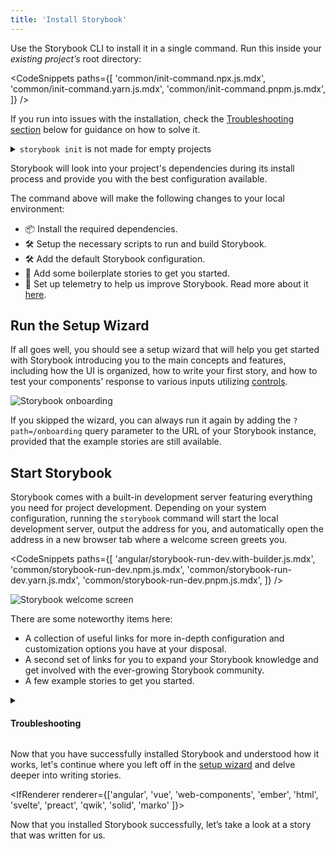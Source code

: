 ```yaml
---
title: 'Install Storybook'
---
```


<YouTubeCallout id="CtfU1UnizHU" title="New Storybook" />

Use the Storybook CLI to install it in a single command. Run this inside your _existing project’s_ root directory:

<!-- prettier-ignore-start -->

<CodeSnippets
  paths={[
   'common/init-command.npx.js.mdx',
   'common/init-command.yarn.js.mdx',
   'common/init-command.pnpm.js.mdx',
  ]}
/>

<!-- prettier-ignore-end -->

<div class="aside">

If you run into issues with the installation, check the [Troubleshooting section](#troubleshooting) below for guidance on how to solve it.

</div>

<details>

<summary><code>storybook init</code> is not made for empty projects</summary>

Storybook needs to be installed into a project that is already set up with a framework. It will not work on an empty project. There are many ways to bootstrap an app in a given framework, including:

- 📦 [Create an Angular Workspace](https://angular.io/cli/new)
- 📦 [Create React App](https://reactjs.org/docs/create-a-new-react-app.html)
- 📦 [Create a Vue App](https://vuejs.org/guide/quick-start.html)
- 📦 [Ember CLI](https://guides.emberjs.com/release/getting-started/quick-start/)
- 📦 [Vite CLI](https://vitejs.dev/guide/#scaffolding-your-first-vite-project)
- Or any other tooling available.

</details>

Storybook will look into your project's dependencies during its install process and provide you with the best configuration available.

The command above will make the following changes to your local environment:

- 📦 Install the required dependencies.
- 🛠 Setup the necessary scripts to run and build Storybook.
- 🛠 Add the default Storybook configuration.
- 📝 Add some boilerplate stories to get you started.
- 📡 Set up telemetry to help us improve Storybook. Read more about it [here](../configure/telemetry.md).

<IfRenderer renderer='react'>

## Run the Setup Wizard

If all goes well, you should see a setup wizard that will help you get started with Storybook introducing you to the main concepts and features, including how the UI is organized, how to write your first story, and how to test your components' response to various inputs utilizing [controls](../essentials/controls).

![Storybook onboarding](./example-onboarding-wizard.png)

If you skipped the wizard, you can always run it again by adding the `?path=/onboarding` query parameter to the URL of your Storybook instance, provided that the example stories are still available.

</IfRenderer>

## Start Storybook

Storybook comes with a built-in development server featuring everything you need for project development. Depending on your system configuration, running the `storybook` command will start the local development server, output the address for you, and automatically open the address in a new browser tab where a welcome screen greets you.

<!-- prettier-ignore-start -->

<CodeSnippets
  paths={[
    'angular/storybook-run-dev.with-builder.js.mdx',
    'common/storybook-run-dev.npm.js.mdx',
    'common/storybook-run-dev.yarn.js.mdx',
    'common/storybook-run-dev.pnpm.js.mdx',
  ]}
/>

<!-- prettier-ignore-end -->

![Storybook welcome screen](./example-welcome.png)

There are some noteworthy items here:

- A collection of useful links for more in-depth configuration and customization options you have at your disposal.
- A second set of links for you to expand your Storybook knowledge and get involved with the ever-growing Storybook community.
- A few example stories to get you started.

<details>
<summary><h4 id="troubleshooting">Troubleshooting</h4></summary>

Below are some of the most common installation issues and instructions on how to solve them.

<!-- prettier-ignore-start -->

<FeatureSnippets
  paths={[
   'get-started/installation-problems/angular.mdx',
   'get-started/installation-problems/ember.mdx',
   'get-started/installation-problems/html.mdx',
   'get-started/installation-problems/preact.mdx',
   'get-started/installation-problems/react.mdx',
   'get-started/installation-problems/svelte.mdx',
   'get-started/installation-problems/vue.mdx',
   'get-started/installation-problems/web-components.mdx',
   'get-started/installation-problems/qwik.mdx',
   'get-started/installation-problems/solid.mdx',
   'get-started/installation-problems/marko.mdx',
  ]}
/>

<!-- prettier-ignore-end -->

<div class="aside">

Storybook collects completely anonymous data to help us improve user experience. Participation is optional, and you may [opt-out](../configure/telemetry.md#how-to-opt-out) if you'd not like to share any information.

</div>

If all else fails, try asking for [help](https://storybook.js.org/community#support)

</details>

<IfRenderer renderer='react'>

Now that you have successfully installed Storybook and understood how it works, let's continue where you left off in the [setup wizard](#run-the-setup-wizard) and delve deeper into writing stories.

</IfRenderer>

<IfRenderer renderer={['angular', 'vue', 'web-components', 'ember', 'html', 'svelte', 'preact', 'qwik', 'solid', 'marko' ]}>

Now that you installed Storybook successfully, let’s take a look at a story that was written for us.

</IfRenderer>
